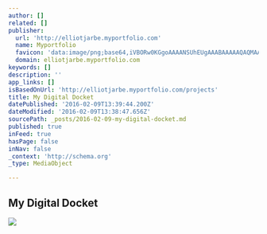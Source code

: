 ```yaml
---
author: []
related: []
publisher:
  url: 'http://elliotjarbe.myportfolio.com'
  name: Myportfolio
  favicon: 'data:image/png;base64,iVBORw0KGgoAAAANSUhEUgAAABAAAAAQAQMAAAAlPW0iAAAABGdBTUEAALGPC/xhBQAAAAFzUkdCAK7OHOkAAAADUExURUxpcU3H2DoAAAABdFJOUwBA5thmAAAADElEQVQI12NgIA0AAAAwAAHHqoWOAAAAAElFTkSuQmCC'
  domain: elliotjarbe.myportfolio.com
keywords: []
description: ''
app_links: []
isBasedOnUrl: 'http://elliotjarbe.myportfolio.com/projects'
title: My Digital Docket
datePublished: '2016-02-09T13:39:44.200Z'
dateModified: '2016-02-09T13:38:47.656Z'
sourcePath: _posts/2016-02-09-my-digital-docket.md
published: true
inFeed: true
hasPage: false
inNav: false
_context: 'http://schema.org'
_type: MediaObject

---
```

<article style=""><h1>My Digital Docket</h1><img src="https://pro2-bar-s3-cdn-cf.myportfolio.com/91e4d3d0c2f5ede5cdc1016041ac0757/ddb36f33748252.56b64ba291feb_rwc_15x0x933x667x933.jpg?h=243bfbbdcac5cdd104b49f0a71569fc9" /></article>